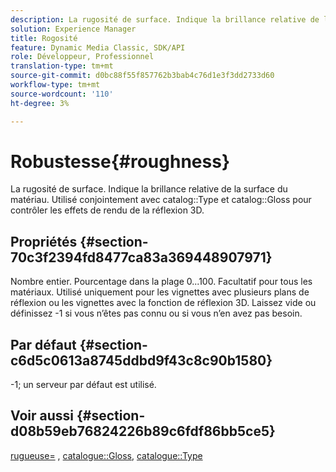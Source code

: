 ```yaml
---
description: La rugosité de surface. Indique la brillance relative de la surface du matériau. Utilisé en association avec le type de catalogue et la brillance du catalogue pour contrôler les effets de rendu de la réflexion 3D.
solution: Experience Manager
title: Rogosité
feature: Dynamic Media Classic, SDK/API
role: Développeur, Professionnel
translation-type: tm+mt
source-git-commit: d0bc88f55f857762b3bab4c76d1e3f3dd2733d60
workflow-type: tm+mt
source-wordcount: '110'
ht-degree: 3%

---
```



# Robustesse{#roughness}

La rugosité de surface. Indique la brillance relative de la surface du matériau. Utilisé conjointement avec catalog::Type et catalog::Gloss pour contrôler les effets de rendu de la réflexion 3D.

## Propriétés {#section-70c3f2394fd8477ca83a369448907971}

Nombre entier. Pourcentage dans la plage 0...100. Facultatif pour tous les matériaux. Utilisé uniquement pour les vignettes avec plusieurs plans de réflexion ou les vignettes avec la fonction de réflexion 3D. Laissez vide ou définissez -1 si vous n’êtes pas connu ou si vous n’en avez pas besoin.

## Par défaut {#section-c6d5c0613a8745ddbd9f43c8c90b1580}

-1; un serveur par défaut est utilisé.

## Voir aussi {#section-d08b59eb76824226b89c6fdf86bb5ce5}

[rugueuse=](../../../../../ir-api/http-protocol/image-rendering-api-ref/c-ir-http-protocol-ref/c-ir-http-protocol-command-reference/r-ir-rough.md#reference-00add846b09f4dc39420bda1ca414180) ,  [catalogue::Gloss](../../../../../ir-api/material-cat/image-rendering-api-ref/c-ir-material-catalog/c-ir-material-data-reference/r-ir-cat-gloss.md#reference-5277f62a67e2408ab94699aa712f1eeb),  [catalogue::Type](../../../../../ir-api/material-cat/image-rendering-api-ref/c-ir-material-catalog/c-ir-material-data-reference/r-ir-cat-type.md#reference-9bea147dda9f4e74bc0ec79dcc0d9161)

